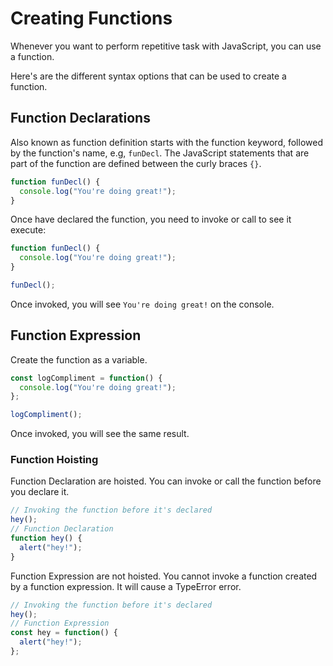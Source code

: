 # Creating Functions

Whenever you want to perform repetitive task with JavaScript, you can use a function.

Here's are the different syntax options that can be used to create a function.

## Function Declarations

Also known as function definition starts with the function keyword, followed by the function's name, e.g, `funDecl`. The JavaScript statements that are part of the function are defined between the curly braces `{}`.

``` JavaScript
function funDecl() {
  console.log("You're doing great!");
}
```

Once have declared the function, you need to invoke or call to see it execute:

```JavaScript
function funDecl() {
  console.log("You're doing great!");
}

funDecl();
```

Once invoked, you will see `You're doing great!` on the console.

## Function Expression

Create the function as a variable.

```JavaScript
const logCompliment = function() {
  console.log("You're doing great!");
};

logCompliment();
```

Once invoked, you will see the same result.

### Function Hoisting

Function Declaration are hoisted. You can invoke or call the function before you declare it.

```JavaScript
// Invoking the function before it's declared
hey();
// Function Declaration
function hey() {
  alert("hey!");
}
```

Function Expression are not hoisted. You cannot invoke a function created by a function expression. It will cause a TypeError error.

```JavaScript
// Invoking the function before it's declared
hey();
// Function Expression
const hey = function() {
  alert("hey!");
};
```
